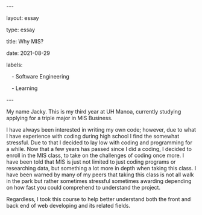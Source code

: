 ﻿\---

layout: essay

type: essay

title: Why MIS?

date: 2021-08-29

labels:

`  `- Software Engineering

`  `- Learning

\---

My name Jacky. This is my third year at UH Manoa, currently studying applying for a triple major in MIS Business.

I have always been interested in writing my own code; however, due to what I have experience with coding during high school I find the somewhat stressful. Due to that I decided to lay low with coding and programming for a while. Now that a few years has passed since I did a coding, I decided to enroll in the MIS class, to take on the challenges of coding once more. I have been told that MIS is just not limited to just coding programs or researching data, but something a lot more in depth when taking this class.  I have been warned by many of my peers that taking this class is not all walk in the park but rather sometimes stressful sometimes awarding depending on how fast you could comprehend to understand the project. 

Regardless, I took this course to help better understand both the front and back end of web developing and its related fields.

